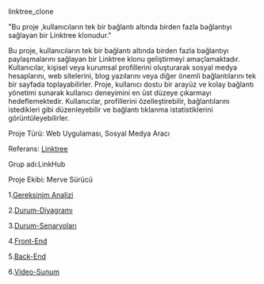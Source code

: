 linktree_clone

"Bu proje ,kullanıcıların tek bir bağlantı altında  birden fazla bağlantıyı sağlayan bir Linktree klonudur."

Bu proje, kullanıcıların tek bir bağlantı altında birden fazla bağlantıyı paylaşmalarını sağlayan bir Linktree klonu geliştirmeyi amaçlamaktadır. Kullanıcılar, kişisel veya kurumsal profillerini oluşturarak sosyal medya hesaplarını, web sitelerini, blog yazılarını veya diğer önemli bağlantılarını tek bir sayfada toplayabilirler. Proje, kullanıcı dostu bir arayüz ve kolay bağlantı yönetimi sunarak kullanıcı deneyimini en üst düzeye çıkarmayı hedeflemektedir. Kullanıcılar, profillerini özelleştirebilir, bağlantılarını istedikleri gibi düzenleyebilir ve bağlantı tıklanma istatistiklerini görüntüleyebilirler.

Proje Türü: Web Uygulaması, Sosyal Medya Aracı

Referans: [Linktree](https://linktr.ee/)

Grup adı:LinkHub

Proje Ekibi: Merve Sürücü




1.[Gereksinim Analizi](<Merve -Sürücü-Gereksinimler.md>)

2.[Durum-Diyagramı](<Durum-Diyagramı.md>)

3.[Durum-Senaryoları](<Durum-Senaryoları.md>)

4.[Front-End](<FRONT-END.md>)

5.[Back-End](<Back-End.md>)

6.[Video-Sunum](<Sunum.md>)















